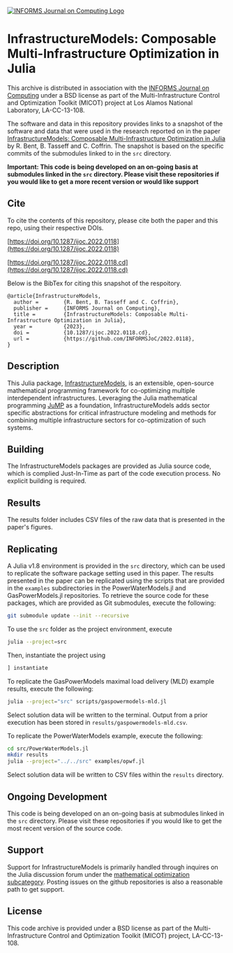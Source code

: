 [![INFORMS Journal on Computing Logo](https://INFORMSJoC.github.io/logos/INFORMS_Journal_on_Computing_Header.jpg)](https://pubsonline.informs.org/journal/ijoc)

# InfrastructureModels: Composable Multi-Infrastructure Optimization in Julia

This archive is distributed in association with the [INFORMS Journal on
Computing](https://pubsonline.informs.org/journal/ijoc) under a BSD license as part of the Multi-Infrastructure Control and Optimization Toolkit (MICOT) project at Los Alamos National Laboratory, LA-CC-13-108.

The software and data in this repository provides links to a snapshot of the software and data
that were used in the research reported on in the paper 
[InfrastructureModels: Composable Multi-Infrastructure Optimization in Julia](https://doi.org/10.1287/ijoc.2022.0118) by R. Bent, B. Tasseff and C. Coffrin.
The snapshot is based on the specific commits of the submodules linked to in the `src` directory.

**Important: This code is being developed on an on-going basis at submodules linked in the `src` directory. Please visit these repositories if you would like to get a more recent version or would like support**

## Cite

To cite the contents of this repository, please cite both the paper and this repo, using their respective DOIs.

[https://doi.org/10.1287/ijoc.2022.0118](https://doi.org/10.1287/ijoc.2022.0118)

[https://doi.org/10.1287/ijoc.2022.0118.cd](https://doi.org/10.1287/ijoc.2022.0118.cd)

Below is the BibTex for citing this snapshot of the respoitory.

```
@article{InfrastructureModels,
  author =        {R. Bent, B. Tasseff and C. Coffrin},
  publisher =     {INFORMS Journal on Computing},
  title =         {InfrastructureModels: Composable Multi-Infrastructure Optimization in Julia},
  year =          {2023},
  doi =           {10.1287/ijoc.2022.0118.cd},
  url =           {https://github.com/INFORMSJoC/2022.0118},
}  
```

## Description

This Julia package, [InfrastructureModels](https://github.com/lanl-ansi/InfrastructureModels.jl), is an extensible, open-source mathematical programming framework for co-optimizing multiple interdependent infrastructures.
Leveraging the Julia mathematical programming [JuMP](https://jump.dev/) as a foundation, InfrastructureModels adds sector specific abstractions for critical infrastructure modeling and methods for combining multiple infrastructure sectors for co-optimization of such systems.


## Building

The InfrastructureModels packages are provided as Julia source code, which is complied Just-In-Time as part of the code execution process.  No explicit building is required.


## Results

The results folder includes CSV files of the raw data that is presented in the paper's figures.


## Replicating

A Julia v1.8 environment is provided in the `src` directory, which can be used to replicate the software package setting used in this paper.
The results presented in the paper can be replicated using the scripts that are provided in the `examples` subdirectories in the PowerWaterModels.jl and GasPowerModels.jl repositories.
To retrieve the source code for these packages, which are provided as Git submodules, execute the following:
```bash
git submodule update --init --recursive
```

To use the `src` folder as the project environment, execute
```bash
julia --project=src
```
Then, instantiate the project using
```julia
] instantiate
```

To replicate the GasPowerModels maximal load delivery (MLD) example results, execute the following:
```bash
julia --project="src" scripts/gaspowermodels-mld.jl
```
Select solution data will be written to the terminal.
Output from a prior execution has been stored in `results/gaspowermodels-mld.csv`.

To replicate the PowerWaterModels example, execute the following:
```bash
cd src/PowerWaterModels.jl
mkdir results
julia --project="../../src" examples/opwf.jl
```
Select solution data will be written to CSV files within the `results` directory.


## Ongoing Development

This code is being developed on an on-going basis at submodules linked in the `src` directory. Please visit these repositories if you would like to get the most recent version of the source code.


## Support

Support for InfrastructureModels is primarily handled through inquires on the Julia discussion forum under the [mathematical optimization subcategory](https://discourse.julialang.org/c/domain/opt/13). Posting issues on the github repositories is also a reasonable path to get support.


## License

This code archive is provided under a BSD license as part of the Multi-Infrastructure Control and Optimization Toolkit (MICOT) project, LA-CC-13-108.
